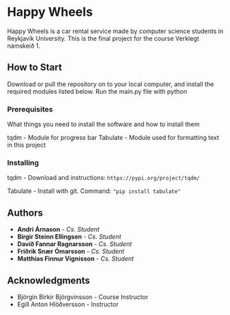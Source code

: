 # Happy Wheels

Happy Wheels is a car rental service made by computer science students in Reykjavík University. This is the final project for the course Verklegt námskeið 1.

## How to Start

Download or pull the repository on to your local computer, and install the required modules listed below.
Run the main.py file with python

### Prerequisites

What things you need to install the software and how to install them


tqdm - Module for progress bar 
Tabulate - Module used for formatting text in this project


### Installing

tqdm - Download and instructions: ```https://pypi.org/project/tqdm/```

Tabulate - Install with git. Command: ```"pip install tabulate"```

## Authors

* **Andri Árnason** - *Cs. Student* 
* **Birgir Steinn Ellingsen** - *Cs. Student*
* **Davíð Fannar Ragnarsson** - *Cs. Student*
* **Friðrik Snær Ómarsson** - *Cs. Student*
* **Matthías Finnur Vignisson** - *Cs. Student*


## Acknowledgments
* Björgin Birkir Björgvinsson - Course Instructor
* Egill Anton Hlöðversson - Instructor

